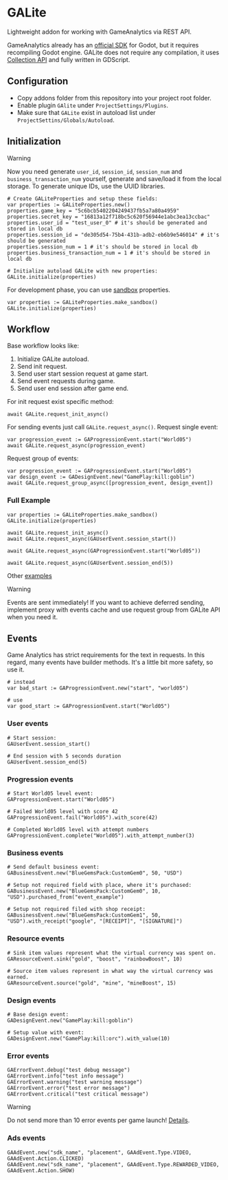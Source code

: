 # GALite

Lightweight addon for working with GameAnalytics via REST API. 

GameAnalytics already has an [official SDK](https://github.com/GameAnalytics/GA-SDK-GODOT) for Godot, but it requires recompiling Godot engine. GALite does not require any compilation, it uses [Collection API](https://docs.gameanalytics.com/integrations/api/overview) and fully written in GDScript.

## Configuration

* Copy addons folder from this repository into your project root folder.
* Enable plugin `GAlite` under `ProjectSettings/Plugins`.
* Make sure that `GALite` exist in autoload list under `ProjectSettins/Globals/Autoload`.

## Initialization

> [!WARNING]
> Now you need generate `user_id`, `session_id`, `session_num` and `business_transaction_num` yourself, generate and save/load it from the local storage. To generate unique IDs, use the UUID libraries.

```gdscript
# Create GALiteProperties and setup these fields:
var properties := GALiteProperties.new()
properties.game_key = "5c6bcb5402204249437fb5a7a80a4959"
properties.secret_key = "16813a12f718bc5c620f56944e1abc3ea13ccbac"
properties.user_id = "test_user_0" # it's should be generated and stored in local db
properties.session_id = "de305d54-75b4-431b-adb2-eb6b9e546014" # it's should be generated
properties.session_num = 1 # it's should be stored in local db
properties.business_transaction_num = 1 # it's should be stored in local db

# Initialize autoload GALite with new properties:
GALite.initialize(properties)
```
For development phase, you can use [sandbox](https://docs.gameanalytics.com/integrations/api/setup#sandbox) properties.

```gdscript
var properties := GALiteProperties.make_sandbox()
GALite.initialize(properties)
```

## Workflow

Base workflow looks like:

1. Initialize GALite autoload.
2. Send init request.
3. Send user start session request at game start.
4. Send event requests during game.
5. Send user end session after game end.

For init request exist specific method:

```gdscript
await GALite.request_init_async()
```

For sending events just call `GALite.request_async()`. Request single event:

```gdscript
var progression_event := GAProgressionEvent.start("World05")
await GALite.request_async(progression_event)
```

Request group of events:

```gdscript
var progression_event := GAProgressionEvent.start("World05")
var design_event := GADesignEvent.new("GamePlay:kill:goblin")
await GALite.request_group_async([progression_event, design_event])
```

### Full Example

```gdscript
var properties := GALiteProperties.make_sandbox()
GALite.initialize(properties)

await GALite.request_init_async()
await GALite.request_async(GAUserEvent.session_start())

await GALite.request_async(GAProgressionEvent.start("World05"))

await GALite.request_async(GAUserEvent.session_end(5))
```

Other [examples](https://github.com/Scrawach/galite/tree/master/addons/galite/examples)

> [!WARNING]
> Events are sent immediately! If you want to achieve deferred sending, implement proxy with events cache and use request group from GALite API when you need it.

## Events

Game Analytics has strict requirements for the text in requests. In this regard, many events have builder methods. It's a little bit more safety, so use it.

```gdscript
# instead
var bad_start := GAProgressionEvent.new("start", "world05")

# use
var good_start := GAProgressionEvent.start("World05")
```

### User events

```gdscript
# Start session:
GAUserEvent.session_start()

# End session with 5 seconds duration
GAUserEvent.session_end(5)
```

### Progression events

```gdscript
# Start World05 level event:
GAProgressionEvent.start("World05")

# Failed World05 level with score 42
GAProgressionEvent.fail("World05").with_score(42)

# Completed World05 level with attempt numbers
GAProgressionEvent.complete("World05").with_attempt_number(3)
```

### Business events

```gdscript
# Send default business event:
GABusinessEvent.new("BlueGemsPack:CustomGem0", 50, "USD")

# Setup not required field with place, where it's purchased:
GABusinessEvent.new("BlueGemsPack:CustomGem0", 10, "USD").purchased_from("event_example")

# Setup not required filed with shop receipt:
GABusinessEvent.new("BlueGemsPack:CustomGem1", 50, "USD").with_receipt("google", "[RECEIPT]", "[SIGNATURE]")
```

### Resource events

```gdscript
# Sink item values represent what the virtual currency was spent on.
GAResourceEvent.sink("gold", "boost", "rainbowBoost", 10)

# Source item values represent in what way the virtual currency was earned.
GAResourceEvent.source("gold", "mine", "mineBoost", 15)
```

### Design events

```gdscript
# Base design event:
GADesignEvent.new("GamePlay:kill:goblin")

# Setup value with event:
GADesignEvent.new("GamePlay:kill:orc").with_value(10)
```

### Error events

```gdscript
GAErrorEvent.debug("test debug message")
GAErrorEvent.info("test info message")
GAErrorEvent.warning("test warning message")
GAErrorEvent.error("test error message")
GAErrorEvent.critical("test critical message")
```

> [!WARNING]
> Do not send more than 10 error events per game launch! [Details](https://docs.gameanalytics.com/integrations/api/event-types#error-events).

### Ads events

```gdscript
GAAdEvent.new("sdk_name", "placement", GAAdEvent.Type.VIDEO, GAAdEvent.Action.CLICKED)
GAAdEvent.new("sdk_name", "placement", GAAdEvent.Type.REWARDED_VIDEO, GAAdEvent.Action.SHOW)
```
